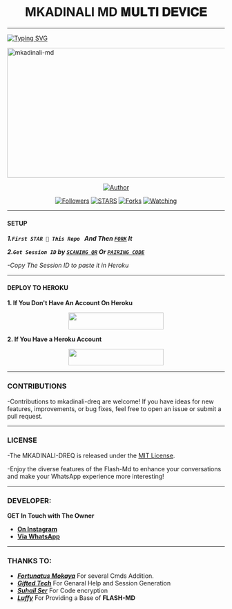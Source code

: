 <h1 align="center"> MKADINALI MD 𝐌𝐔𝐋𝐓𝐈 𝐃𝐄𝐕𝐈𝐂𝐄  </h1>
<p align="center">  

***
  
<a href="https://git.io/typing-svg"><img src="https://readme-typing-svg.demolab.com?font=Black+Ops+One&size=50&pause=1000&color=1BAFBAFF&center=true&width=910&height=100&lines=THANKS FOR CHOOSING +FLASH-MD;MULTI+DEVICE+WHATSAPP+BOT;CREATED+BY+DREQ;RELEASED+22.2.2024" alt="Typing SVG" /></a>
  </p>
    <img alt="mkadinali-md" width="700" height="300" src="https://imgur.com/a/IbLdeoG">
<p align="center">
<p align="center">
<a href="https://github.com/mkadinalidreq/mkadinali-md"><img title="Author" src="https://img.shields.io/badge/mkadinali_md-black?style=for-the-badge&logo=github"></a>
<p/>
<p align="center">
<a href="https://github.com/mkadinalidreq?tab=followers"><img title="Followers" src="https://img.shields.io/github/followers/mkadinalidreq?label=Followers&style=social"></a>
<a href="https://github.com/mkadinalidreq/mkadinali-md/stargazers/"><img title="STARS" src="https://img.shields.io/github/stars/mkadinalidreq/mkadinali-md?&style=social"></a>
<a href="https://github.com/mkadinalidreq/mkadinali-md/network/members"><img title="Forks" src="https://img.shields.io/github/forks/mkadinalidreq/mkadinali-md?style=social"></a>
<a href="https://github.com/mkadinalidreq/mkadinali-md/watchers"><img title="Watching" src="https://img.shields.io/github/watchers/mkadinalidreq/mkadinali-md?label=Watching&style=social"></a>
  
***

#### SETUP 

***1.`First STAR 🌟 This Repo ` And Then [`FORK`](https://github.com/mkadinalidreq/mkadinali-md/fork) It***

***2.`Get Session ID` by [`SCANING QR`](https://flash-md-qr-scanner.onrender.com) Or [`PAIRING CODE`](https://pair-flaash-a1897ea752f7.herokuapp.com/pair)***

*-Copy The Session ID to paste it in Heroku*

***

#### DEPLOY TO HEROKU 
**1. If You Don't Have An Account On Heroku**
    <br>
<p align="center"><a href="https://signup.heroku.com">
 <img src="https://img.shields.io/badge/Create%20Account%20Now-blue?style=for-the-badge&logo=heroku" width="220" height="38.45"/></a></p>

**2. If You Have a Heroku Account**
    <br>
<p align="center"><a href="https://flash-deploy.vercel.app"> <img src="https://img.shields.io/badge/DEPLOY%20NOW-blue?style=for-the-badge&logo=heroku" width="220" height="38.45"/></a></p>


***


### CONTRIBUTIONS 
-Contributions to mkadinali-dreq are welcome! If you have ideas for new features, improvements, or bug fixes, feel free to open an issue or submit a pull request.

***

### LICENSE 
-The MKADINALI-DREQ is released under the [MIT License](https://opensource.org/licenses/MIT).

-Enjoy the diverse features of the Flash-Md  to enhance your conversations and make your WhatsApp experience more interesting!

***
### DEVELOPER:
**GET In Touch with The Owner**
- [**On Instagram**](https://instagram.com/dreq_mkadinali)
- [**Via WhatsApp**](https://wa.me/254768781723)

***

### THANKS TO:
- [***Fortunatus Mokaya***](https://github.com/Fortunatusmokaya) For several Cmds Addition.
- [***Gifted Tech***](https://github.com/giftedtechnexus) For Genaral Help and Session Generation
- [***Suhail Ser***](https://github.com/SuhailTechInfo) For Code encryption 
- [***Luffy***](https://github.com/Luffy2ndAccount) For Providing a Base of **FLASH-MD**
